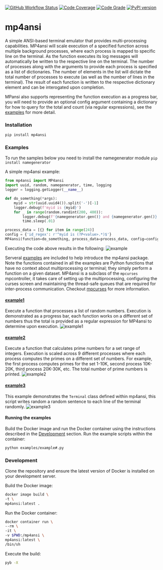 [![GitHub Workflow Status](https://github.com/soda480/mp4ansi/workflows/build/badge.svg)](https://github.com/soda480/mp4ansi/actions)
[![Code Coverage](https://codecov.io/gh/soda480/mp4ansi/branch/master/graph/badge.svg)](https://codecov.io/gh/soda480/mp4ansi)
[![Code Grade](https://www.code-inspector.com/project/20694/status/svg)](https://frontend.code-inspector.com/project/20694/dashboard)
[![PyPI version](https://badge.fury.io/py/mp4ansi.svg)](https://badge.fury.io/py/mp4ansi)

# mp4ansi #

A simple ANSI-based terminal emulator that provides multi-processing capabilities. MP4ansi will scale execution of a specified function across multiple background processes, where each process is mapped to specific line on the terminal. As the function executes its log messages will automatically be written to the respective line on the terminal. The number of processes along with the arguments to provide each process is specified as a list of dictionaries. The number of elements in the list will dictate the total number of processes to execute (as well as the number of lines in the terminal). The result of each function is written to the respective dictionary element and can be interogated upon completion.

MPansi also supports representing the function execution as a progress bar, you will need to provide an optional config argument containing a dictionary for how to query for the total and count (via regular expressions), see the [examples](https://github.com/soda480/mp4ansi/tree/master/examples) for more detail. 

### Installation ###
```bash
pip install mp4ansi
```

### Examples ###

To run the samples below you need to install the namegenerator module `pip install namegenerator`


A simple mp4ansi example:
```python
from mp4ansi import MP4ansi
import uuid, random, namegenerator, time, logging
logger = logging.getLogger(__name__)

def do_something(*args):
    myid = str(uuid.uuid4()).split('-')[-1]
    logger.debug(f'myid is {myid}')
    for _ in range(random.randint(200, 400)):
        logger.debug(f'{namegenerator.gen()} and {namegenerator.gen()}')
        time.sleep(.01)

process_data = [{} for item in range(24)]
config = {'id_regex': r'^myid is (?P<value>.*)$'}
MP4ansi(function=do_something, process_data=process_data, config=config).execute()
```

Executing the code above results in the following:
![example](https://raw.githubusercontent.com/soda480/mp4ansi/master/docs/images/inline-example.gif)

Serveral [examples](https://github.com/soda480/mp4ansi/tree/master/examples) are included to help introduce the mp4ansi package. Note the functions contained in all the examples are Python functions that have no context about multiprocessing or terminal; they simply perform a function on a given dataset. MP4ansi is a subclass of the `mpcurses` mpcontroller, it takes care of setting up the multiprocessing, configuring the curses screen and maintaining the thread-safe queues that are required for inter-process communication.  Checkout [mpcurses](https://pypi.org/project/mpcurses/) for more information.


#### [example1](https://github.com/soda480/mp4ansi/blob/master/examples/example1.py)
Execute a function that processes a list of random numbers. Execution is demonstrated as a progress bar, each function works on a different set of numbers thus the total is provided as a regular expression for MP4ansi to determine upon execution.
![example1](https://raw.githubusercontent.com/soda480/mp4ansi/master/docs/images/example1.gif)

#### [example2](https://github.com/soda480/mp4ansi/blob/master/examples/example2.py)
Execute a function that calculates prime numbers for a set range of integers. Execution is scaled across 9 different processes where each process computes the primes on a different set of numbers. For example, the first process computes primes for the set 1-10K, second process 10K-20K, third process 20K-30K, etc. The total number of prime numbers is printed.
![example2](https://raw.githubusercontent.com/soda480/mp4ansi/master/docs/images/example2.gif)

#### [example3](https://github.com/soda480/mp4ansi/blob/master/examples/example3.py)
This example demonstrates the `Terminal` class defined within mp4ansi, this script writes random a random sentence to each line of the terminal randomly.
![example3](https://raw.githubusercontent.com/soda480/mp4ansi/master/docs/images/example3.gif)

#### Running the examples ####

Build the Docker image and run the Docker container using the instructions described in the [Development](#development) section. Run the example scripts within the container:

```bash
python examples/example#.py
```

### Development ###

Clone the repository and ensure the latest version of Docker is installed on your development server.


Build the Docker image:
```sh
docker image build \
-t \
mp4ansi:latest .
```

Run the Docker container:
```sh
docker container run \
--rm \
-it \
-v $PWD:/mp4ansi \
mp4ansi:latest \
/bin/sh
```

Execute the build:
```sh
pyb -X
```
